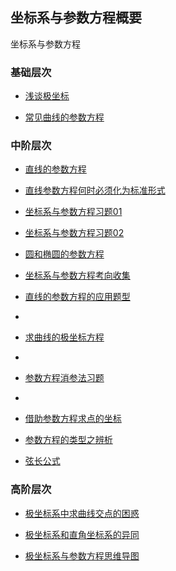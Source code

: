 ## 坐标系与参数方程概要<!-- {docsify-ignore} -->


坐标系与参数方程

###  基础层次


* <a  href=" https://www.cnblogs.com/wanghai0666/p/11050533.html "  target="_blank" >浅谈极坐标</a>

* <a  href="https://www.cnblogs.com/wanghai0666/p/12186724.html "  target="_blank">常见曲线的参数方程</a> 

###  中阶层次


* <a  href=" https://www.cnblogs.com/wanghai0666/p/9429002.html "  target="_blank" >直线的参数方程  </a>  

* <a  href="https://www.cnblogs.com/wanghai0666/p/13130452.html"  target="_blank">直线参数方程何时必须化为标准形式</a> 

* <a  href="https://www.cnblogs.com/wanghai0666/p/9664569.html  "  target="_blank" >坐标系与参数方程习题01   </a> 

* <a  href="https://www.cnblogs.com/wanghai0666/p/9715657.html  "  target="_blank" >坐标系与参数方程习题02  </a> 

* <a  href="https://www.cnblogs.com/wanghai0666/p/5891493.html  "  target="_blank" >圆和椭圆的参数方程</a> 

* <a  href=" http://www.cnblogs.com/wanghai0666/p/8747722.html "  target="_blank" >坐标系与参数方程考向收集  </a>

* [直线的参数方程的应用题型](https://www.cnblogs.com/wanghai0666/p/14575812.html)
* 
* [求曲线的极坐标方程](https://www.cnblogs.com/wanghai0666/p/14568844.html)
* 
* [参数方程消参法习题](https://www.cnblogs.com/wanghai0666/p/14562726.html)
* 
* [借助参数方程求点的坐标](https://www.cnblogs.com/wanghai0666/p/14558464.html)

* [参数方程的类型之辨析](https://www.cnblogs.com/wanghai0666/p/14773112.html)

* [弦长公式](https://www.cnblogs.com/wanghai0666/p/14604695.html)

###  高阶层次

* <a  href="https://www.cnblogs.com/wanghai0666/p/12143224.html"  target="_blank">极坐标系中求曲线交点的困惑</a> 

* <a  href="https://www.cnblogs.com/wanghai0666/p/12174434.html "  target="_blank">极坐标系和直角坐标系的异同</a> 

* [极坐标系与参数方程思维导图](https://www.cnblogs.com/wanghai0666/p/14617794.html)



